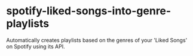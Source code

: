 # spotify-liked-songs-into-genre-playlists
Automatically creates playlists based on the genres of your 'Liked Songs' on Spotify using its API.
